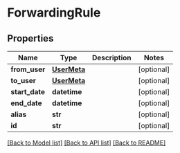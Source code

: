 # ForwardingRule

## Properties
Name | Type | Description | Notes
------------ | ------------- | ------------- | -------------
**from_user** | [**UserMeta**](UserMeta.md) |  | [optional] 
**to_user** | [**UserMeta**](UserMeta.md) |  | [optional] 
**start_date** | **datetime** |  | [optional] 
**end_date** | **datetime** |  | [optional] 
**alias** | **str** |  | [optional] 
**id** | **str** |  | [optional] 

[[Back to Model list]](../README.md#documentation-for-models) [[Back to API list]](../README.md#documentation-for-api-endpoints) [[Back to README]](../README.md)



